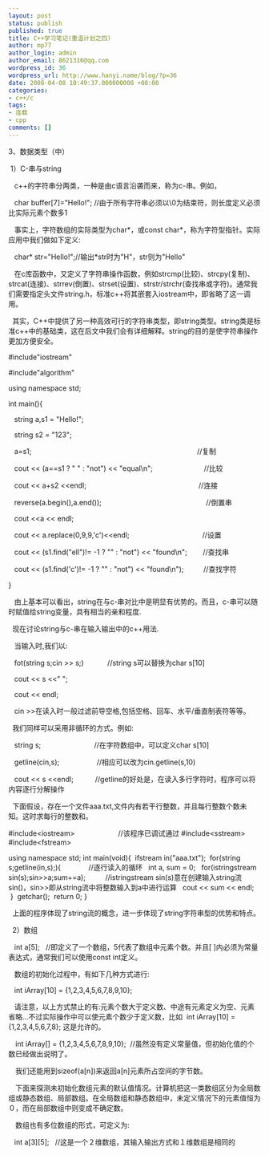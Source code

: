 ```yaml
---
layout: post
status: publish
published: true
title: C++学习笔记(重温计划之四)
author: mp77
author_login: admin
author_email: 8621316@qq.com
wordpress_id: 36
wordpress_url: http://www.hanyi.name/blog/?p=36
date: 2008-04-08 10:49:37.000000000 +08:00
categories:
- c++/c
tags:
- 连载
- cpp
comments: []
---
```

3、数据类型（中）

 1）C-串与string

   c++的字符串分两类，一种是由c语言沿袭而来，称为c-串。例如，

   char buffer[7]="Hello!"; //由于所有字符串必须以\0为结束符，则长度定义必须比实际元素个数多1

   事实上，字符数组的实际类型为char*，或const char*，称为字符型指针。实际应用中我们做如下定义:

   char* str="Hello!";//输出*str时为"H"，str则为"Hello"

   在c库函数中，又定义了字符串操作函数，例如strcmp(比较)、strcpy(复制)、strcat(连接)、strrev(倒置)、strset(设置)、strstr/strchr(查找串或字符)。通常我们需要指定头文件string.h，标准c++将其嵌套入iostream中，即省略了这一调用。

  其实，C++中提供了另一种高效可行的字符串类型，即string类型。string类是标准c++中的基础类，这在后文中我们会有详细解释。string的目的是使字符串操作更加方便安全。

#include"iostream"

#include"algorithm"

using namespace std;

int main(){

   string a,s1 = "Hello!";

   string s2 = "123";

   a=s1;                                                                                    //复制

   cout &lt;&lt; (a==s1 ? " " : "not") &lt;&lt; "equal\n";                          //比较

   cout &lt;&lt; a+s2 &lt;&lt;endl;                                                         //连接

   reverse(a.begin(),a.end());                                                     //倒置串

   cout &lt;&lt;a &lt;&lt; endl;

   cout &lt;&lt; a.replace(0,9,9,'c')&lt;&lt;endl;                                     //设置

   cout &lt;&lt; (s1.find("ell")!= -1 ? "" : "not") &lt;&lt; "found\n";        //查找串

   cout &lt;&lt; (s1.find('c')!= -1 ? "" : "not") &lt;&lt; "found\n");          //查找字符

}

   由上基本可以看出，string在与c-串对比中是明显有优势的。而且，c-串可以随时赋值给string变量，具有相当的亲和程度.

  现在讨论string与c-串在输入输出中的c++用法.

   当输入时,我们以:

   fot(string s;cin &gt;&gt; s;)            //string s可以替换为char s[10]

   cout &lt;&lt; s &lt;&lt;" ";

   cout &lt;&lt; endl; 

   cin &gt;&gt;在读入时一般过滤前导空格,包括空格、回车、水平/垂直制表符等等。

  我们同样可以采用非循环的方式。例如:

   string s;                           //在字符数组中，可以定义char s[10]

   getline(cin,s);                   //相应可以改为cin.getline(s,10)

   cout &lt;&lt; s &lt;&lt;endl;           //getline的好处是，在读入多行字符时，程序可以将内容逐行分解操作

  下面假设，存在一个文件aaa.txt,文件内有若干行整数，并且每行整数个数未知。这时求每行的整数和。

#include&lt;iostream&gt;                      //该程序已调试通过
#include&lt;sstream&gt;
#include&lt;fstream&gt;

using namespace std;
int main(void){
 ifstream in("aaa.txt");
 for(string s;getline(in,s);){              //逐行读入的循环
  int a, sum = 0;
  for(istringstream sin(s);sin&gt;&gt;a;sum+=a);          //istringstream sin(s)意在创建输入string流sin()，sin&gt;&gt;即从string流中将整数输入到a中进行运算
  cout &lt;&lt; sum &lt;&lt; endl;
 }
 getchar();
 return 0;
}

  上面的程序体现了string流的概念，进一步体现了string字符串型的优势和特点。

  2）数组

   int a[5];   //即定义了一个数组，5代表了数组中元素个数。并且[ ]内必须为常量表达式，通常我们可以使用const int定义。

   数组的初始化过程中，有如下几种方式进行:

   int iArray[10] = {1,2,3,4,5,6,7,8,9,10};

   请注意，以上方式禁止的有:元素个数大于定义数、中途有元素定义为空、元素省略...不过实际操作中可以使元素个数少于定义数，比如  int iArray[10] = {1,2,3,4,5,6,7,8}; 这是允许的。

　int iArray[] = {1,2,3,4,5,6,7,8,9,10};  //虽然没有定义常量值，但初始化值的个数已经做出说明了。

　我们还能用到sizeof(a[n])来返回a[n]元素所占空间的字节数。

　下面来探测未初始化数组元素的默认值情况。计算机把这一类数组区分为全局数组或静态数组、局部数组。在全局数组和静态数组中，未定义情况下的元素值恒为０，而在局部数组中则变成不确定数。

　数组也有多位数组的形式，可定义为:

   int a[3][5];   //这是一个２维数组，其输入输出方式和１维数组是相同的
